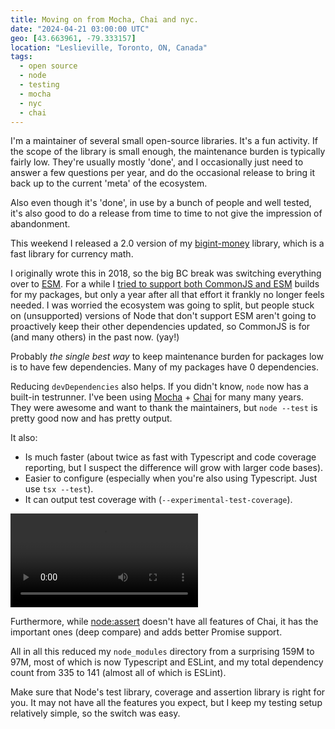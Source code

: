```yaml
---
title: Moving on from Mocha, Chai and nyc.
date: "2024-04-21 03:00:00 UTC"
geo: [43.663961, -79.333157]
location: "Leslieville, Toronto, ON, Canada"
tags:
  - open source
  - node
  - testing
  - mocha
  - nyc
  - chai
---
```


I'm a maintainer of several small open-source libraries. It's a fun activity.
If the scope of the library is small enough, the maintenance burden is
typically fairly low. They're usually mostly 'done', and I occasionally just need to
answer a few questions per year, and do the occasional release to bring it
back up to the current 'meta' of the ecosystem.

Also even though it's 'done', in use by a bunch of people and well tested,
it's also good to do a release from time to time to not give the impression
of abandonment.

This weekend I released a 2.0 version of my [bigint-money][1] library, which
is a fast library for currency math.

I originally wrote this in 2018, so the big BC break was switching everything
over to [ESM][3]. For a while I [tried to support both CommonJS and ESM][2]
builds for my packages, but only a year after all that effort it frankly no
longer feels needed. I was worried the ecosystem was going to
split, but people stuck on (unsupported) versions of Node that don't
support ESM aren't going to proactively keep their other dependencies updated,
so CommonJS is for (and many others) in the past now. (yay!)

Probably _the single best way_ to keep maintenance burden for packages low is
to have few dependencies. Many of my packages have 0 dependencies.

Reducing `devDependencies` also helps. If you didn't know, `node` now has a
built-in testrunner. I've been using [Mocha][4] + [Chai][5] for many many
years. They were awesome and want to thank the maintainers, but `node --test`
is pretty good now and has pretty output.

It also:

* Is much faster (about twice as fast with Typescript and code coverage
  reporting, but I suspect the difference will grow with larger code bases).
* Easier to configure (especially when you're also using Typescript. Just use `tsx --test`).
* It can output test coverage with (`--experimental-test-coverage`).

<video src="/assets/video/node-test.webm" class="fill-width" controls loop></video>

Furthermore, while [node:assert][6] doesn't have all features of Chai, it has
the important ones (deep compare) and adds better Promise support.

All in all this reduced my `node_modules` directory from a surprising 159M
to 97M, most of which is now Typescript and ESLint, and my total dependency
count from 335 to 141 (almost all of which is ESLint).

Make sure that Node's test library, coverage and assertion library is right
for you. It may not have all the features you expect, but I keep my testing
setup relatively simple, so the switch was easy.

[1]: https://github.com/evert/bigint-money
[2]: https://evertpot.com/universal-commonjs-esm-typescript-packages/
[3]: https://developer.mozilla.org/en-US/docs/Web/JavaScript/Guide/Modules "JavaScript modules"
[4]: https://mochajs.org/
[5]: https://www.chaijs.com/
[6]: https://nodejs.org/api/assert.html

